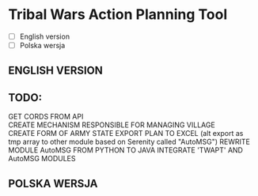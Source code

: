 # Tribal Wars Action Planning Tool
- [ ] English version  
- [ ] Polska wersja  
  
## ENGLISH VERSION
## TODO:  
GET CORDS FROM API  
CREATE MECHANISM RESPONSIBLE FOR MANAGING VILLAGE  
CREATE FORM OF ARMY STATE
EXPORT PLAN TO EXCEL (alt export as tmp array to other module based on Serenity called "AutoMSG")
REWRITE MODULE AutoMSG FROM PYTHON TO JAVA
INTEGRATE 'TWAPT' AND AutoMSG MODULES

## POLSKA WERSJA
